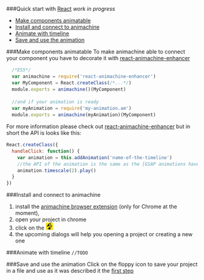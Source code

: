 
###Quick start with [React]
*work in progress*

 - [Make components animatable](#make-components-animatable)
 - [Install and connect to animachine](#install-and-connect-to-animachine)
 - [Animate with timeline](#animate-with-timeline)
 - [Save and use the animation](#save-and-use-the-animation)

###Make components animatable
To make animachine able to connect your component you have to decorate it with [react-animachine-enhancer]
```javascript
  /*ES5*/
  var animachine = require('react-animachine-enhancer')
  var MyComponent = React.createClass(/*...*/)
  module.exports = animachine()(MyComponent)

  //and if your animation is ready
  var myAnimation = require('my-animation.am')
  module.exports = animachine(myAnimation)(MyComponent)
```
For more information please check out [react-animachine-enhancer] but in short the API is looks like this:
```javascript
React.createClass({
  handleClick: function() {
    var animation = this.addAnimation('name-of-the-timeline')
    //the API of the animation is the same as the [GSAP animations have][gsap-docs]
    animation.timescale(2).play()
  }
})
```

###Install and connect to animachine
1. install the [animachine browser extension][extension] (only for Chrome at the moment),
2. open your project in chrome
3. click on the ![animachine icon](chrome/src/icons/icon19.png)
4. the upcoming dialogs will help you opening a project or creating a new one

###Animate with timeline
```//TODO```

###Save and use the animation
Click on the floppy icon to save your project in a file and use as it was described it the [first step](#make-components-animatable)

[gsap-docs]: http://greensock.com/docs/#/HTML5/GSAP/TimelineMax/
[react-animachine-enhancer]: https://github.com/azazdeaz/react-animachine-enhancer
[react-gsap-enhancer]: https://github.com/azazdeaz/react-gsap-enhancer
[React]: https://github.com/facebook/react
[extension]: https://chrome.google.com/webstore/detail/animachine-alpha/feefkphfphgbcidiajhoapphgmnfhgod
